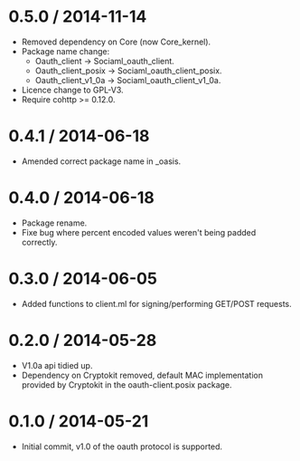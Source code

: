 0.5.0 / 2014-11-14
==================

  * Removed dependency on Core (now Core\_kernel).
  * Package name change: 
    * Oauth\_client -> Sociaml\_oauth\_client.
    * Oauth\_client\_posix -> Sociaml\_oauth\_client\_posix.
    * Oauth\_client\_v1\_0a -> Sociaml\_oauth\_client\_v1\_0a.
  * Licence change to GPL-V3.
  * Require cohttp >= 0.12.0.

0.4.1 / 2014-06-18
==================

  * Amended correct package name in \_oasis.
  
0.4.0 / 2014-06-18
==================

  * Package rename.
  * Fixe bug where percent encoded values weren't being padded correctly.

0.3.0 / 2014-06-05
==================

  * Added functions to client.ml for signing/performing GET/POST requests.

0.2.0 / 2014-05-28
==================

  * V1.0a api tidied up.
  * Dependency on Cryptokit removed, default MAC implementation provided
    by Cryptokit in the oauth-client.posix package.

0.1.0 / 2014-05-21
==================

  * Initial commit, v1.0 of the oauth protocol is supported.